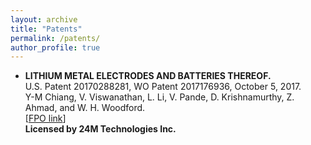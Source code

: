 ```yaml
---
layout: archive
title: "Patents"
permalink: /patents/
author_profile: true
---
```

<ul>
<li>
    <b>LITHIUM METAL ELECTRODES AND BATTERIES THEREOF.</b>
    <br>U.S. Patent 20170288281, WO Patent 2017176936, October 5, 2017.
    <br>Y-M Chiang, V. Viswanathan, L. Li, V. Pande, D. Krishnamurthy, Z. Ahmad, and W. H. Woodford.
    <br>[<a href="http://www.freepatentsonline.com/y2017/0288281.html">FPO link</a>]
    <br><b>Licensed by 24M Technologies Inc.</b> 
    </li>
   </ul>
